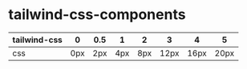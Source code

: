 # tailwind-css-components

| tailwind-css| 0 | 0.5 | 1 | 2 | 3 | 4 |5 |
| -------- | ---- |---- | ---- |---- |---- |---- |---- |
|css| 0px |  2px | 4px | 8px | 12px | 16px | 20px | 

